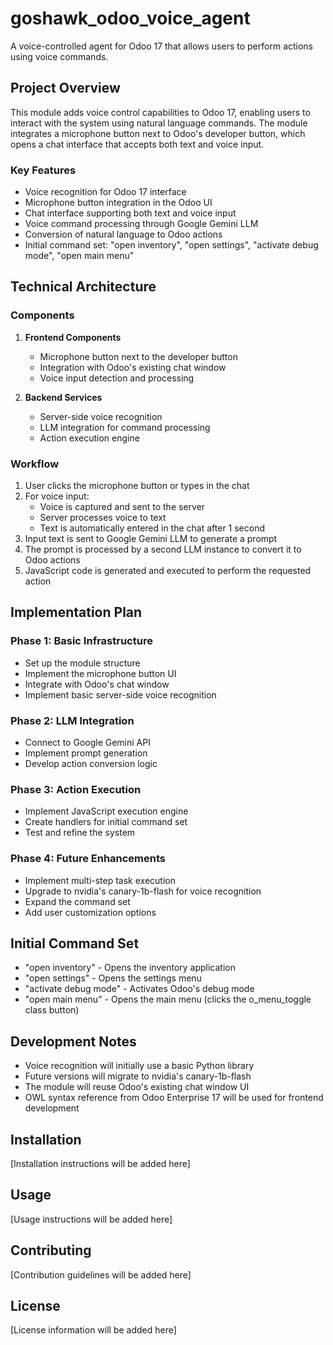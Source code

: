 # goshawk_odoo_voice_agent

A voice-controlled agent for Odoo 17 that allows users to perform actions using voice commands.

## Project Overview

This module adds voice control capabilities to Odoo 17, enabling users to interact with the system using natural language commands. The module integrates a microphone button next to Odoo's developer button, which opens a chat interface that accepts both text and voice input.

### Key Features

- Voice recognition for Odoo 17 interface
- Microphone button integration in the Odoo UI
- Chat interface supporting both text and voice input
- Voice command processing through Google Gemini LLM
- Conversion of natural language to Odoo actions
- Initial command set: "open inventory", "open settings", "activate debug mode", "open main menu"

## Technical Architecture

### Components

1. **Frontend Components**
   - Microphone button next to the developer button
   - Integration with Odoo's existing chat window
   - Voice input detection and processing

2. **Backend Services**
   - Server-side voice recognition
   - LLM integration for command processing
   - Action execution engine

### Workflow

1. User clicks the microphone button or types in the chat
2. For voice input:
   - Voice is captured and sent to the server
   - Server processes voice to text
   - Text is automatically entered in the chat after 1 second
3. Input text is sent to Google Gemini LLM to generate a prompt
4. The prompt is processed by a second LLM instance to convert it to Odoo actions
5. JavaScript code is generated and executed to perform the requested action

## Implementation Plan

### Phase 1: Basic Infrastructure
- Set up the module structure
- Implement the microphone button UI
- Integrate with Odoo's chat window
- Implement basic server-side voice recognition

### Phase 2: LLM Integration
- Connect to Google Gemini API
- Implement prompt generation
- Develop action conversion logic

### Phase 3: Action Execution
- Implement JavaScript execution engine
- Create handlers for initial command set
- Test and refine the system

### Phase 4: Future Enhancements
- Implement multi-step task execution
- Upgrade to nvidia's canary-1b-flash for voice recognition
- Expand the command set
- Add user customization options

## Initial Command Set

- "open inventory" - Opens the inventory application
- "open settings" - Opens the settings menu
- "activate debug mode" - Activates Odoo's debug mode
- "open main menu" - Opens the main menu (clicks the o_menu_toggle class button)

## Development Notes

- Voice recognition will initially use a basic Python library
- Future versions will migrate to nvidia's canary-1b-flash
- The module will reuse Odoo's existing chat window UI
- OWL syntax reference from Odoo Enterprise 17 will be used for frontend development

## Installation

[Installation instructions will be added here]

## Usage

[Usage instructions will be added here]

## Contributing

[Contribution guidelines will be added here]

## License

[License information will be added here]
